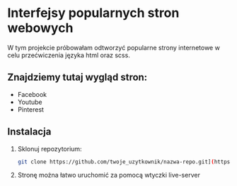 # Interfejsy popularnych stron webowych

W tym projekcie próbowałam odtworzyć popularne strony internetowe w celu przećwiczenia języka html oraz scss.

## Znajdziemy tutaj wygląd stron:

- Facebook
- Youtube
- Pinterest

## Instalacja

1. Sklonuj repozytorium:
   ```bash
   git clone https://github.com/twoje_uzytkownik/nazwa-repo.git](https://github.com/ameliakanabaj/cwiczeniaweb.git

2. Stronę można łatwo uruchomić za pomocą wtyczki live-server
